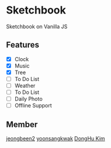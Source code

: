 # Sketchbook

Sketchbook on Vanilla JS

## Features

- [x] Clock
- [x] Music
- [x] Tree
- [ ] To Do List
- [ ] Weather
- [ ] To Do List
- [ ] Daily Photo
- [ ] Offline Support

## Member

[jeongbeen2](https://github.com/jeongbeen2)
[yoonsangkwak](https://github.com/yoonsangkwak)
[DongHu Kim](https://github.com/GooCdhkim)

